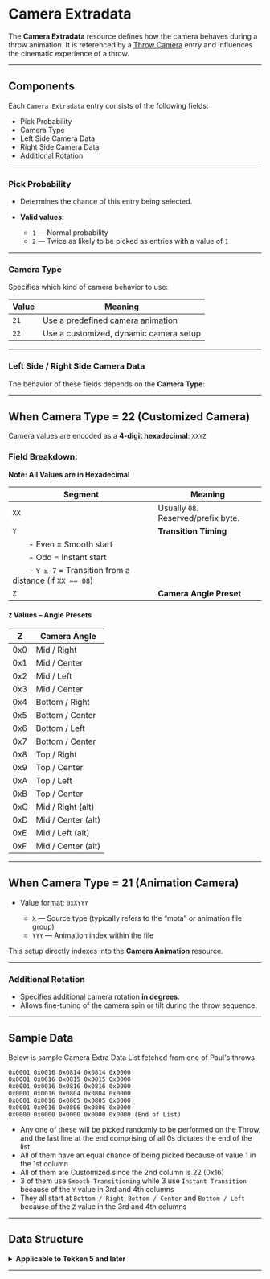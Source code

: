 # **Camera Extradata**

The **Camera Extradata** resource defines how the camera behaves during a throw animation. It is referenced by a [Throw Camera](../Throw_Camera/) entry and influences the cinematic experience of a throw.

---

## **Components**

Each `Camera Extradata` entry consists of the following fields:
* Pick Probability
* Camera Type
* Left Side Camera Data
* Right Side Camera Data
* Additional Rotation

---

### **Pick Probability**

* Determines the chance of this entry being selected.
* **Valid values:**

  * `1` — Normal probability
  * `2` — Twice as likely to be picked as entries with a value of `1`

---

### **Camera Type**

Specifies which kind of camera behavior to use:

| Value | Meaning                                |
| ----- | -------------------------------------- |
| `21`  | Use a predefined camera animation      |
| `22`  | Use a customized, dynamic camera setup |

---

### **Left Side / Right Side Camera Data**

The behavior of these fields depends on the **Camera Type**:

---

## **When Camera Type = 22 (Customized Camera)**

Camera values are encoded as a **4-digit hexadecimal**: `XXYZ`

### Field Breakdown:
**Note: All Values are in Hexadecimal**

| Segment                                                      | Meaning                             |
| ------------------------------------------------------------ | ----------------------------------- |
| `XX`                                                         | Usually `08`. Reserved/prefix byte. |
| `Y`                                                          | **Transition Timing**               |
|   - Even = Smooth start                                      |                                     |
|   - Odd = Instant start                                      |                                     |
|   - `Y ≥ 7` = Transition from a distance (if `XX == 08`)     |                                     |
| `Z`                                                          | **Camera Angle Preset**             |

#### `Z` Values – Angle Presets

|  Z  | Camera Angle       |
| --- | ------------------ |
| 0x0 | Mid / Right        |
| 0x1 | Mid / Center       |
| 0x2 | Mid / Left         |
| 0x3 | Mid / Center       |
| 0x4 | Bottom / Right     |
| 0x5 | Bottom / Center    |
| 0x6 | Bottom / Left      |
| 0x7 | Bottom / Center    |
| 0x8 | Top / Right        |
| 0x9 | Top / Center       |
| 0xA | Top / Left         |
| 0xB | Top / Center       |
| 0xC | Mid / Right (alt)  |
| 0xD | Mid / Center (alt) |
| 0xE | Mid / Left (alt)   |
| 0xF | Mid / Center (alt) |

---

## **When Camera Type = 21 (Animation Camera)**

* Value format: `0xXYYY`

  * `X` — Source type (typically refers to the “mota” or animation file group)
  * `YYY` — Animation index within the file

This setup directly indexes into the **Camera Animation** resource.

---

### **Additional Rotation**

* Specifies additional camera rotation **in degrees**.
* Allows fine-tuning of the camera spin or tilt during the throw sequence.

---

## **Sample Data**

Below is sample Camera Extra Data List fetched from one of Paul's throws

```
0x0001 0x0016 0x0814 0x0814 0x0000
0x0001 0x0016 0x0815 0x0815 0x0000
0x0001 0x0016 0x0816 0x0816 0x0000
0x0001 0x0016 0x0804 0x0804 0x0000
0x0001 0x0016 0x0805 0x0805 0x0000
0x0001 0x0016 0x0806 0x0806 0x0000
0x0000 0x0000 0x0000 0x0000 0x0000 (End of List)
```

* Any one of these will be picked randomly to be performed on the Throw, and the last line at the end comprising of all 0s dictates the end of the list.
* All of them have an equal chance of being picked because of value 1 in the 1st column
* All of them are Customized since the 2nd column is 22 (0x16)
* 3 of them use `Smooth Transitioning` while 3 use `Instant Transition` because of the `Y` value in 3rd and 4th columns
* They all start at `Bottom / Right`, `Bottom / Center` and `Bottom / Left` because of the `Z` value in the 3rd and 4th columns

---

## **Data Structure**

<details>
  <summary><strong>Applicable to Tekken 5 and later</strong></summary>

```cpp
struct tk_throw_extra
{
  uint16_t pick_probability;         // 1 = normal, 2 = higher chance
  uint16_t camera_type;              // 21 = animation, 22 = customized
  uint16_t left_side_camera_data;    // Depends on camera_type
  uint16_t right_side_camera_data;   // Depends on camera_type
  uint16_t additional_rotation;      // Degrees of rotation
};

struct tk_throw
{
  uint64_t end_side;                 // Where camera ends (0 = same, 1 = opposite, 2 = any)
  tk_throw_extra* camera_data;       // Pointer to camera extradata list
};
```

</details>

---

